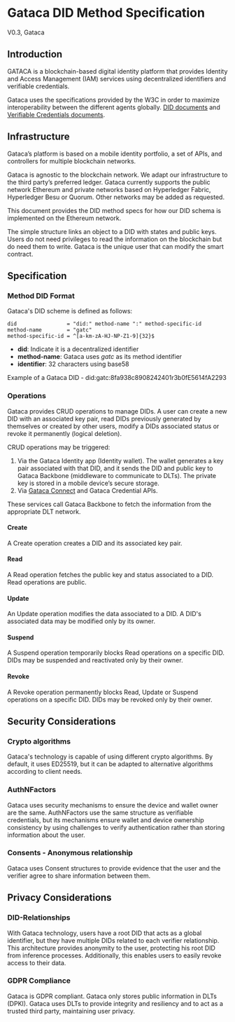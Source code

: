 # Gataca DID Method Specification
V0.3, Gataca

## Introduction
GATACA is a blockchain-based digital identity platform that provides Identity and Access Management (IAM) services using decentralized identifiers and verifiable credentials.

Gataca uses the specifications provided by the W3C in order to maximize interoperability between the different agents globally. [DID documents](https://www.w3.org/TR/did-core/) and [Verifiable Credentials documents](https://www.w3.org/TR/vc-data-model/). 

## Infrastructure
Gataca’s platform is based on a mobile identity portfolio, a set of APIs, and controllers for multiple blockchain networks. 

Gataca is agnostic to the blockchain network. We adapt our infrastructure to the third party’s preferred ledger. Gataca currently supports the public network Ethereum and private networks based on Hyperledger Fabric, Hyperledger Besu or Quorum. Other networks may be added as requested.

This document provides the DID method specs for how our DID schema is implemented on the Ethereum network.

The simple structure links an object to a DID with states and public keys. Users do not need privileges to read the information on the blockchain but do need them to write. Gataca is the unique user that can modify the smart contract.

## Specification
### Method DID Format
Gataca's DID scheme is defined as follows:
```
did                = "did:" method-name ":" method-specific-id
method-name        = "gatc"
method-specific-id = ^[a-km-zA-HJ-NP-Z1-9]{32}$
```
- **did**: Indicate it is a decentralized identifier
- **method-name**: Gataca uses *gatc* as its method identifier
- **identifier**: 32 characters using base58

Example of a Gataca DID - did:gatc:8fa938c8908242401r3b0fE5614fA2293

### Operations
Gataca provides CRUD operations to manage DIDs. A user can create a new DID with an associated key pair, read DIDs previously generated by themselves or created by other users, modify a DIDs associated status or revoke it permanently (logical deletion).

CRUD operations may be triggered:
1. Via the Gataca Identity app (Identity wallet). The wallet generates a key pair associated with that DID, and it sends the DID and public key to Gataca Backbone (middleware to communicate to DLTs). The private key is stored in a mobile device’s secure storage.
2. Via [Gataca Connect](https://docs.gatacaid.com/connect/) and Gataca Credential APIs. 

These services call Gataca Backbone to fetch the information from the appropriate DLT network. 

#### Create
A Create operation creates a DID and its associated key pair. 
#### Read
A Read operation fetches the public key and status associated to a DID. Read operations are public.
#### Update
An Update operation modifies the data associated to a DID. A DID's associated data may be modified only by its owner.
#### Suspend
A Suspend operation temporarily blocks Read operations on a specific DID. DIDs may be suspended and reactivated only by their owner.
#### Revoke
A Revoke operation permanently blocks Read, Update or Suspend operations on a specific DID. DIDs may be revoked only by their owner.

## Security Considerations
### Crypto algorithms
Gataca's technology is capable of using different crypto algorithms. By default, it uses ED25519, but it can be adapted to alternative algorithms according to client needs. 
### AuthNFactors
Gataca uses security mechanisms to ensure the device and wallet owner are the same. AuthNFactors use the same structure as verifiable credentials, but its mechanisms ensure wallet and device ownership consistency by using challenges to verify authentication rather than storing information about the user.
### Consents - Anonymous relationship
Gataca uses Consent structures to provide evidence that the user and the verifier agree to share information between them. 

## Privacy Considerations
### DID-Relationships
With Gataca technology, users have a root DID that acts as a global identifier, but they have multiple DIDs related to each verifier relationship. This architecture provides anonymity to the user, protecting his root DID from inference processes. Additionally, this enables users to easily revoke access to their data.
### GDPR Compliance
Gataca is GDPR compliant. Gataca only stores public information in DLTs (DPKI). Gataca uses DLTs to provide integrity and resiliency and to act as a trusted third party, maintaining user privacy.

